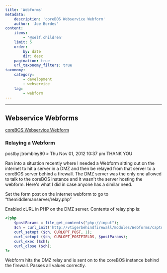 ```yaml
---
title: 'Webforms'
metadata:
    description: 'coreBOS Webservice Webform'
    author: 'Joe Bordes'
content:
    items:
        - '@self.children'
    limit: 5
    order:
        by: date
        dir: desc
    pagination: true
    url_taxonomy_filters: true
taxonomy:
    category:
        - development
        - webservice
    tag:
        - webform
---
```

---
## Webservice Webforms

[coreBOS Webservice Webform](http://localhost/coreBOSDocumentation/configuration-tools/webservice-development/coreboswswebform)

### Relaying a Webform

<div class="notices blue">
postby jtrombley80 » Thu Nov 01, 2012 10:37 pm THANK YOU
</div>

Ran into a situation recently where I needed a Webform sitting out on the internet to hit a server in a DMZ and then be relayed from that server to a coreBOS server behind a firewall. The DMZ server was the only one allowed to talk to the coreBOS instance and it wasn't the server hosting the webform. Here's what I did in case anyone has a similar need.

Set the form post on the internet webform to go to “themiddlemanserver/relay.php”

Enabled cURL in PHP on the DMZ server. Contents of relay.php is:

```php
<?php
    $postParams = file_get_contents("php://input");
    $ch = curl_init('http://vtigerbehindfirewall/modules/Webforms/capture.php');
    curl_setopt ($ch, CURLOPT_POST, 1);
    curl_setopt ($ch, CURLOPT_POSTFIELDS, $postParams);
    curl_exec ($ch);
    curl_close ($ch);
?>
```
Webform hits the DMZ relay and is sent on to the coreBOS instance behind the firewall. Passes all values correctly.


